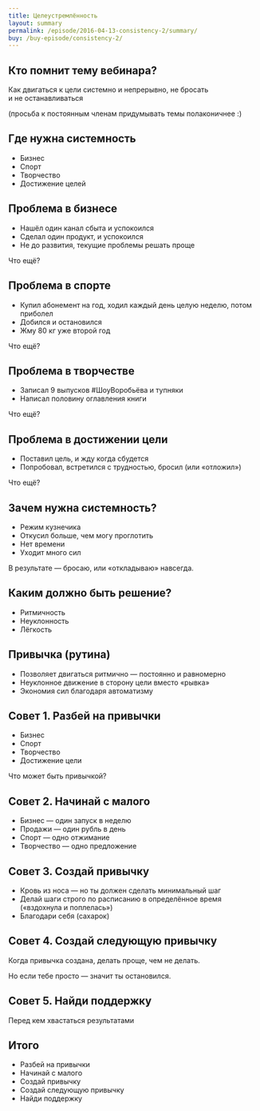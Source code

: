 ```yaml
---
title: Целеустремлённость
layout: summary
permalink: /episode/2016-04-13-consistency-2/summary/
buy: /buy-episode/consistency-2/
---
```



## Кто помнит тему вебинара?

Как двигаться к&nbsp;цели системно и&nbsp;непрерывно, не&nbsp;бросать и&nbsp;не&nbsp;останавливаться

(просьба к постоянным членам придумывать темы полаконичнее :)

## Где нужна системность

- Бизнес
- Спорт
- Творчество
- Достижение целей

## Проблема в бизнесе

- Нашёл один канал сбыта и успокоился
- Сделал один продукт, и успокоился
- Не до развития, текущие проблемы решать проще

Что ещё?

## Проблема в спорте

- Купил абонемент на год, ходил каждый день целую неделю, потом приболел
- Добился и остановился
- Жму 80 кг уже второй год

Что ещё?

## Проблема в творчестве

- Записал 9 выпусков #ШоуВоробьёва и тупняки
- Написал половину оглавления книги

Что ещё?

## Проблема в достижении цели

- Поставил цель, и жду когда сбудется
- Попробовал, встретился с трудностью, бросил (или «отложил»)

Что ещё?

## Зачем нужна системность?

- Режим кузнечика
- Откусил больше, чем могу проглотить
- Нет времени
- Уходит много сил

В результате — бросаю, или «откладываю» навсегда.

## Каким должно быть решение?

- Ритмичность
- Неуклонность
- Лёгкость

## Привычка (рутина)

- Позволяет двигаться ритмично — постоянно и равномерно
- Неуклонное движение в сторону цели вместо «рывка»
- Экономия сил благодаря автоматизму

## Совет 1. Разбей на привычки

- Бизнес
- Спорт
- Творчество
- Достижение цели

Что может быть привычкой?

## Совет 2. Начинай с малого

- Бизнес — один запуск в неделю
- Продажи — один рубль в день
- Спорт — одно отжимание
- Творчество — одно предложение

## Совет 3. Создай привычку

- Кровь из носа — но ты должен сделать минимальный шаг
- Делай шаги строго по расписанию в определённое время («вздохнула и поплелась»)
- Благодари себя (сахарок)

## Совет 4. Создай следующую привычку

Когда привычка создана, делать проще, чем не делать.

Но если тебе просто — значит ты остановился.

## Совет 5. Найди поддержку

Перед кем хвастаться результатами

## Итого

- Разбей на привычки
- Начинай с малого
- Создай привычку
- Создай следующую привычку
- Найди поддержку
